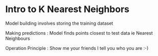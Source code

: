 # Intro to K Nearest Neighbors

Model building involves storing the training dataset

Making predictions : Model finds points closest to test data ie Nearest Neighbours

Operation Principle : Show me your friends I tell you who you are :-)